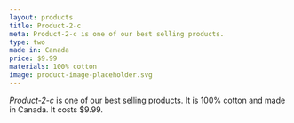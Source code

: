 ```yaml
---
layout: products
title: Product-2-c
meta: Product-2-c is one of our best selling products.
type: two
made in: Canada
price: $9.99
materials: 100% cotton
image: product-image-placeholder.svg
---
```


*Product-2-c* is one of our best selling products. It is 100% cotton and made in Canada. It costs $9.99.
